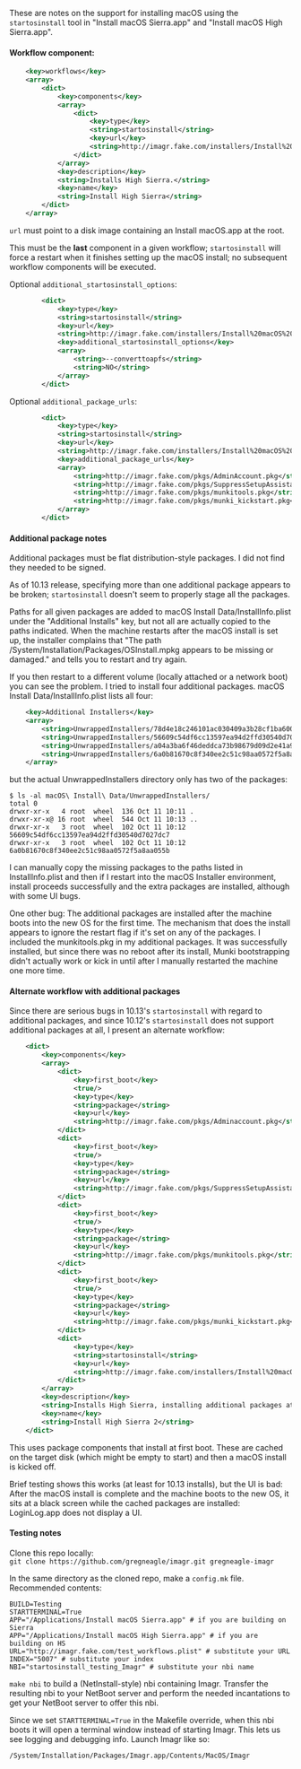 These are notes on the support for installing macOS using the `startosinstall` tool in "Install macOS Sierra.app" and "Install macOS High Sierra.app".

#### Workflow component:

```xml
    <key>workflows</key>
    <array>
        <dict>
            <key>components</key>
            <array>
                <dict>
                    <key>type</key>
                    <string>startosinstall</string>
                    <key>url</key>
                    <string>http://imagr.fake.com/installers/Install%20macOS%20High%20Sierra-10.13.dmg</string>
                </dict>
            </array>
            <key>description</key>
            <string>Installs High Sierra.</string>
            <key>name</key>
            <string>Install High Sierra</string>
        </dict>
    </array>
```

`url` must point to a disk image containing an Install macOS.app at the root.

This must be the **last** component in a given workflow; `startosinstall` will force a restart when it finishes setting up the macOS install; no subsequent workflow components will be executed.

Optional `additional_startosinstall_options`:

```xml
        <dict>
            <key>type</key>
            <string>startosinstall</string>
            <key>url</key>
      	    <string>http://imagr.fake.com/installers/Install%20macOS%20High%20Sierra-10.13.dmg</string>
            <key>additional_startosinstall_options</key>
            <array>
                <string>--converttoapfs</string>
                <string>NO</string>
            </array>
        </dict>
```

Optional `additional_package_urls`:

```xml
        <dict>
            <key>type</key>
            <string>startosinstall</string>
            <key>url</key>
            <string>http://imagr.fake.com/installers/Install%20macOS%20High%20Sierra-10.13.dmg</string>
            <key>additional_package_urls</key>
            <array>
                <string>http://imagr.fake.com/pkgs/AdminAccount.pkg</string>
                <string>http://imagr.fake.com/pkgs/SuppressSetupAssistant.pkg</string>
                <string>http://imagr.fake.com/pkgs/munkitools.pkg</string>
                <string>http://imagr.fake.com/pkgs/munki_kickstart.pkg</string>
            </array>
        </dict>
```

#### Additional package notes

Additional packages must be flat distribution-style packages. I did not find they needed to be signed.

As of 10.13 release, specifying more than one additional package appears to be broken; `startosinstall` doesn't seem to properly stage all the packages.

Paths for all given packages are added to macOS Install Data/InstallInfo.plist under the "Additional Installs" key, but not all are actually copied to the paths indicated. When the machine restarts after the macOS install is set up, the installer complains that "The path /System/Installation/Packages/OSInstall.mpkg appears to be missing or damaged." and tells you to restart and try again.

If you then restart to a different volume (locally attached or a network boot) you can see the problem. I tried to install four additional packages. macOS Install Data/InstallInfo.plist lists all four:

```xml
    <key>Additional Installers</key>
    <array>
        <string>UnwrappedInstallers/78d4e18c246101ac030409a3b28cf1ba6006055e/Adminaccount.pkg</string>
        <string>UnwrappedInstallers/56609c54df6cc13597ea94d2ffd30540d7027dc7/SuppressSetupAssistant.pkg</string>
        <string>UnwrappedInstallers/a04a3ba6f46deddca73b98679d09d2e41a95b2fa/munkitools.pkg</string>
        <string>UnwrappedInstallers/6a0b81670c8f340ee2c51c98aa0572f5a8aa055b/munki_kickstart.pkg</string>
    </array>
```

but the actual UnwrappedInstallers directory only has two of the packages:

```
$ ls -al macOS\ Install\ Data/UnwrappedInstallers/
total 0
drwxr-xr-x   4 root  wheel  136 Oct 11 10:11 .
drwxr-xr-x@ 16 root  wheel  544 Oct 11 10:13 ..
drwxr-xr-x   3 root  wheel  102 Oct 11 10:12 56609c54df6cc13597ea94d2ffd30540d7027dc7
drwxr-xr-x   3 root  wheel  102 Oct 11 10:12 6a0b81670c8f340ee2c51c98aa0572f5a8aa055b
```

I can manually copy the missing packages to the paths listed in InstallInfo.plist and then if I restart into the macOS Installer environment, install proceeds successfully and the extra packages are installed, although with some UI bugs.

One other bug: The additional packages are installed after the machine boots into the new OS for the first time. The mechanism that does the install appears to ignore the restart flag if it's set on any of the packages. I included the munkitools.pkg in my additional packages. It was successfully installed, but since there was no reboot after its install, Munki bootstrapping didn't actually work or kick in until after I manually restarted the machine one more time.


#### Alternate workflow with additional packages

Since there are serious bugs in 10.13's `startosinstall` with regard to additional packages, and since 10.12's `startosinstall` does not support additional packages at all, I present an alternate workflow:

```xml
    <dict>
        <key>components</key>
        <array>
            <dict>
                <key>first_boot</key>
                <true/>
                <key>type</key>
                <string>package</string>
                <key>url</key>
                <string>http://imagr.fake.com/pkgs/Adminaccount.pkg</string>
            </dict>
            <dict>
                <key>first_boot</key>
                <true/>
                <key>type</key>
                <string>package</string>
                <key>url</key>
                <string>http://imagr.fake.com/pkgs/SuppressSetupAssistant.pkg</string>
            </dict>
            <dict>
                <key>first_boot</key>
                <true/>
                <key>type</key>
                <string>package</string>
                <key>url</key>
                <string>http://imagr.fake.com/pkgs/munkitools.pkg</string>
            </dict>
            <dict>
                <key>first_boot</key>
                <true/>
                <key>type</key>
                <string>package</string>
                <key>url</key>
                <string>http://imagr.fake.com/pkgs/munki_kickstart.pkg</string>
            </dict>
            <dict>
                <key>type</key>
                <string>startosinstall</string>
                <key>url</key>
                <string>http://imagr.fake.com/installers/Install%20macOS%20High%20Sierra-10.13.dmg</string>
            </dict>
        </array>
        <key>description</key>
        <string>Installs High Sierra, installing additional packages at first boot.</string>
        <key>name</key>
        <string>Install High Sierra 2</string>
    </dict>
```

This uses package components that install at first boot. These are cached on the target disk (which might be empty to start) and then a macOS install is kicked off.

Brief testing shows this works (at least for 10.13 installs), but the UI is bad:
After the macOS install is complete and the machine boots to the new OS, it sits at a black screen while the cached packages are installed: LoginLog.app does not display a UI.

#### Testing notes

Clone this repo locally:  
`git clone https://github.com/gregneagle/imagr.git gregneagle-imagr`

In the same directory as the cloned repo, make a `config.mk` file. Recommended contents:

```
BUILD=Testing
STARTTERMINAL=True
APP="/Applications/Install macOS Sierra.app" # if you are building on Sierra
APP="/Applications/Install macOS High Sierra.app" # if you are building on HS
URL="http://imagr.fake.com/test_workflows.plist" # substitute your URL
INDEX="5007" # substitute your index
NBI="startosinstall_testing_Imagr" # substitute your nbi name
```

`make nbi` to build a (NetInstall-style) nbi containing Imagr. Transfer the resulting nbi to your NetBoot server and perform the needed incantations to get your NetBoot server to offer this nbi.

Since we set `STARTTERMINAL=True` in the Makefile override, when this nbi boots it will open a terminal window instead of starting Imagr. This lets us see logging and debugging info. Launch Imagr like so:

```
/System/Installation/Packages/Imagr.app/Contents/MacOS/Imagr
```
